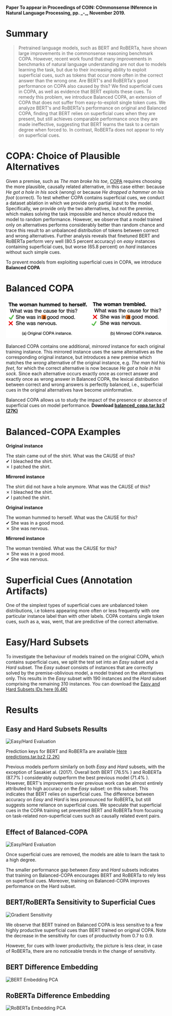 <p><strong>Paper To appear in Proceedings of COIN: COmmonsense INference in Natural Language Processing, pp. _-_, November 2019.</strong></p>

<h1>Summary</h1>
<blockquote>Pretrained language models, such as BERT and RoBERTa, have shown large improvements in the commonsense reasoning benchmark COPA. However, recent work found that many improvements in benchmarks of natural language understanding are not due to models learning the task, but due to their increasing ability to exploit superficial cues, such as tokens that occur more often in the correct answer than the wrong one. Are BERT's and RoBERTa's good performance on COPA also caused by this?
We find superficial cues in COPA, as well as evidence that BERT exploits these cues.
To remedy this problem, we introduce Balanced COPA, an extension of COPA that does not suffer from easy-to-exploit single token cues.
We analyze BERT's and RoBERTa's performance on original and Balanced COPA, finding that BERT relies on superficial cues when they are present, but still achieves comparable performance once they are made ineffective, suggesting that BERT learns the task to a certain degree when forced to. In contrast, RoBERTa does not appear to rely on superficial cues.
  </blockquote>

<h1>COPA: Choice of Plausible Alternatives</h1>
<p>Given a premise, such as <em>The man broke his toe</em>,
  <a href="http://people.ict.usc.edu/~gordon/copa.html" rel="nofollow" target="_blank">COPA</a>
  requires choosing the more plausible, causally related alternative, in this case
  either: because
  <em>He got a hole in his sock</em> (wrong) or because <em>He dropped a hammer
    on his foot</em> (correct).
  To test whether COPA contains superficial cues, we conduct a dataset ablation in which we provide only partial input
  to
  the model.
  Specifically, we provide only the two alternatives, but not the premise, which makes solving the task impossible and
  hence should reduce the model to random performance.
  However, we observe that a model trained only on alternatives performs considerably better than random chance and
  trace
  this result to an unbalanced distribution of tokens between correct and wrong alternatives.
  Further analysis reveals that finetuned BERT and RoBERTa perform very well (80.5 percent
  accuracy) on <em>easy</em> instances containing superficial cues, but worse (65.8 percent) on <em>hard</em> instances
  without such simple cues.

To prevent models from exploiting superficial cues in COPA, we introduce
<strong>Balanced COPA</strong></p>

<h1>Balanced COPA</h1>
<img src="/assets/images/cues.png">
<p>Balanced COPA contains one additional,
  <em>mirrored</em> instance for each original training instance.
  This mirrored instance uses the same alternatives as the corresponding original
  instance, but introduces a new premise which matches the <em>wrong</em> alternative
  of the original instance, e.g. <em>The man hid his feet</em>, for which the correct
  alternative is now because <em>He got a hole in his sock</em>.
  Since each alternative occurs exactly once as correct answer and exactly once as
  wrong answer in Balanced COPA, the lexical distribution between correct and wrong
  answers is perfectly balanced, i.e., superficial cues in the original alternatives
  have become uninformative.

Balanced COPA allows us to study the impact of the presence or absence of
superficial cues on model performance.
<strong>Download <a href="{{site.url}}/downloads/balanced_copa.tar.bz2" 
  rel="nofollow" target="_blank">
balanced_copa.tar.bz2 (27K)</a></strong></p>

<h1>Balanced-COPA Examples</h1>
<p><strong>Original instance</strong></p>
<p>The stain came out of the shirt. What was the CAUSE of this?<br>
&#10004; I bleached the shirt. <br>
&#10007; I patched the shirt. <!-- correct -->
</p>

<p><strong>Mirrored instance</strong></p>
<p>
The shirt did not have a hole anymore. What was the CAUSE of this?<br>
&#10007; I bleached the shirt. <br>
&#10004; I patched the shirt.
</p>

<p><strong>Original instance</strong></p>
<P>
The woman hummed to herself. What was the CAUSE for this? <br>
&#10004; She was in a good mood. <br>
&#10007; She was nervous.</p>

<p><strong>Mirrored instance</strong></p>
<P>The woman trembled. What was the CAUSE for this? <br>
&#10007; She was in a good mood. <br>
&#10004; She was nervous.</p>

<h1>Superficial Cues (Annotation Artifacts)</h1>
<!-- img src="{{site.url}}/assets/images/single_token_cues.png" alt="Superficial Cues" -->
<p>
One of the simplest types of superficial cues are unbalanced token distributions, i.e tokens appearing more often or less frequently with one particular instance label than with other labels.
COPA contains single token cues, such as a, was, went, that are predictive of the correct alternative.

<h1>Easy/Hard Subsets</h1>
To investigate the behaviour of models trained on the original COPA, which contains superficial cues, we split the test set into an <em>Easy</em> subset and a <em>Hard</em> subset.
The <em>Easy subset</em> consists of instances that are correctly solved by the premise-oblivious model, a model trained on the alternatives only.
This results in the <em>Easy</em> subset with 190 instances and the <em>Hard</em> subset comprising the remaining 310 instances. You can download the
<a href="{{site.url}}/downloads/easy_hard_subsets.json" 
 rel="nofollow" target="_blank">
  Easy and Hard Subsets IDs here (6.4K)</a></p>

<h1>Results</h1>

<h2>Easy and Hard Subsets Results</h2>
<img src="{{site.url}}/assets/images/easy_hard_eval.png" alt="Easy/Hard Evaluation">
<p>Prediction keys for BERT and RoBERTa are available <a href="{{site.url}}/downloads/predictions.tar.bz2" 
  rel="nofollow" target="_blank">
    Here predictions.tar.bz2 (2.2K)</a></p>

<p>Previous models perform similarly on both <em>Easy</em> and <em>Hard</em> subsets, with the exception of Sasakiet al. (2017). Overall both BERT (76.5% ) and RoBERTa (87.7% ) considerably outperform the best previous model (71.4% ). However, BERT's improvements over previous work can be almost entirely attributed to high accuracy on the <em>Easy</em> subset: on this subset.
This indicates that BERT relies on superficial cues.
The difference between accuracy on <em>Easy</em> and <em>Hard</em> is less pronounced for RoBERTa, but still suggests some reliance on superficial cues.
We speculate that superficial cues in the COPA training set prevented BERT and RoBERTa from focusing on task-related non-superficial cues such as causally related event pairs.</p>

<h2>Effect of Balanced-COPA</h2>
<img src="{{site.url}}/assets/images/bal_eval.png" alt="Easy/Hard Evaluation">
<p>Once superficial cues are removed, the models are able to learn the task to a high degree.</p>

<p>The smaller performance gap between <em>Easy</em> and <em>Hard</em> subsets indicates that training on Balanced-COPA encourages BERT and RoBERTa to rely less on superficial cues.
Moreover, training on Balanced-COPA improves performance on the Hard subset.

<h2>BERT/RoBERTa Sensitivity to Superficial Cues</h2>
<img src="{{site.url}}/assets/images/gradient_sensitivity_prod.png" alt="Gradient Sensitivity">
<p>We observe that BERT trained on Balanced COPA is less sensitive to a few highly productive superficial cues than BERT trained on original COPA.
Note the decrease in the sensitivity for cues of productivity from 0.7 to 0.9.</p>
<p>However, for cues with lower productivity, the picture is less clear, in case of RoBERTa, there are no noticeable trends in the change of sensitivity.</p>

<h2>BERT Difference Embedding</h2>
<img src="{{site.url}}/assets/images/embeddings_BERT.png" alt="BERT Embedding PCA">

<h2>RoBERTa Difference Embedding</h2>
<img src="{{site.url}}/assets/images/embeddings_RoB.png" alt="RoBERTa Embedding PCA">
